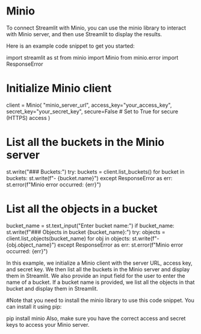 # Minio
To connect Streamlit with Minio, you can use the minio library to interact with Minio server, and then use Streamlit to display the results.

Here is an example code snippet to get you started:

import streamlit as st
from minio import Minio
from minio.error import ResponseError

# Initialize Minio client
client = Minio(
    "minio_server_url",
    access_key="your_access_key",
    secret_key="your_secret_key",
    secure=False  # Set to True for secure (HTTPS) access
)

# List all the buckets in the Minio server
st.write("### Buckets:")
try:
    buckets = client.list_buckets()
    for bucket in buckets:
        st.write(f"- {bucket.name}")
except ResponseError as err:
    st.error(f"Minio error occurred: {err}")

# List all the objects in a bucket
bucket_name = st.text_input("Enter bucket name:")
if bucket_name:
    st.write(f"### Objects in bucket {bucket_name}:")
    try:
        objects = client.list_objects(bucket_name)
        for obj in objects:
            st.write(f"- {obj.object_name}")
    except ResponseError as err:
        st.error(f"Minio error occurred: {err}")

In this example, we initialize a Minio client with the server URL, access key, and secret key. We then list all the buckets in the Minio server and display them in Streamlit. We also provide an input field for the user to enter the name of a bucket. If a bucket name is provided, we list all the objects in that bucket and display them in Streamlit.

#Note that you need to install the minio library to use this code snippet. You can install it using pip:

pip install minio
Also, make sure you have the correct access and secret keys to access your Minio server.



